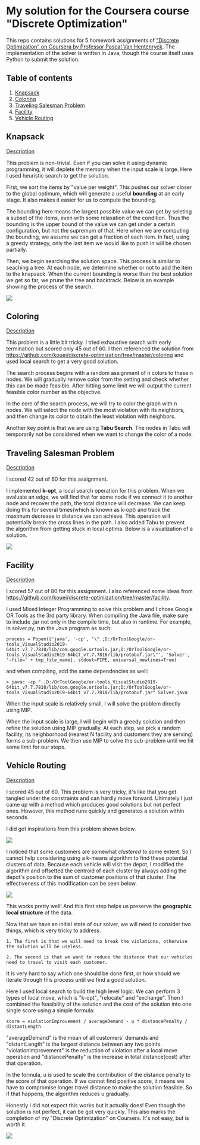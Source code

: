 # My solution for the Coursera course "Discrete Optimization"

This repo contains solutions for 5 homework assignments of ["Discrete Optimization" on Coursera by Professor Pascal Van Hentenryck](https://www.coursera.org/learn/discrete-optimization). The implementation of the solver is written in Java, though the course itself uses Python to submit the solution.

## Table of contents
1. [Knapsack](#Chapter1)
2. [Coloring](#Chapter2)
3. [Traveling Salesman Problem](#Chapter3)
4. [Facility](#Chapter4)
5. [Vehicle Routing](#Chapter5)

<a name="Chapter1"></a>
## Knapsack
[Description](./knapsack/handout.pdf)

This problem is non-trivial. Even if you can solve it using dynamic programming, it will deplete the memory when the input scale is large. Here I used heuristic search to get the solution.

First, we sort the items by "value per weight". This pushes our solver closer to the global optimum, which will generate a useful **bounding** at an early stage. It also makes it easier for us to compute the bounding.

The bounding here means the largest possible value we can get by seleting a subset of the items, even with some relaxation of the condition. Thus the bounding is the upper bound of the value we can get under a certain configuration, but not the supremum of that. Here when we are computing the bounding, we assume we can get a fraction of each item. In fact, using a greedy strategy, only the last item we would like to push in will be chosen partially.

Then, we begin searching the solution space. This process is similar to seaching a tree. At each node, we determine whether or not to add the item to the knapsack. When the current bounding is worse than the best solution we get so far, we prune the tree and backtrack. Below is an example showing the process of the search.

![](./images/knapsack.jpg)

<a name="Chapter2"></a>
## Coloring
[Description](./coloring/handout.pdf)

This problem is a little bit tricky. I tried exhaustive search with early termination but scored only 45 out of 60. I then referenced the solution from https://github.com/kouei/discrete-optimization/tree/master/coloring and used local search to get a very good solution.

The search process begins with a random assignment of n colors to these n nodes. We will gradually remove color from the setting and check whether this can be made feasible. After hitting some limit we will output the current feasible color number as the objective.

In the core of the search process, we will try to color the graph with n nodes. We will select the node with the most violation with its neighbors, and then change its color to obtain the least violation with neighbors.

Another key point is that we are using **Tabu Search**. The nodes in Tabu will temporarily not be considered when we want to change the color of a node.

<a name="Chapter3"></a>
## Traveling Salesman Problem
[Description](./tsp/handout.pdf)

I scored 42 out of 60 for this assignment.

I implemented **k-opt**, a local search operation for this problem. When we evaluate an edge, we will find that for some node if we connect it to another node and recover the path, the total distance will decrease. We can keep doing this for several times(which is known as k-opt) and track the maximum decrease in distance we can achieve. This operation will potentially break the cross lines in the path. I also added Tabu to prevent the algorithm from getting stuck in local optima. Below is a visualization of a solution.

![](./images/tsp.JPG)

<a name="Chapter4"></a>
## Facility
[Description](./facility/handout.pdf)

I scored 57 out of 80 for this assignment. I also referenced some ideas from https://github.com/kouei/discrete-optimization/tree/master/facility.

I used Mixed Integer Programming to solve this problem and I chose Google OR Tools as the 3rd party library. When compiling the Java file, make sure to include .jar not only in the compile time, but also in runtime. For example, in solver.py, run the Java program as such:

```
process = Popen(['java', '-cp', '\".;D:/OrToolGoogle/or-tools_VisualStudio2019-64bit_v7.7.7810/lib/com.google.ortools.jar;D:/OrToolGoogle/or-tools_VisualStudio2019-64bit_v7.7.7810/lib/protobuf.jar\"', 'Solver', '-file=' + tmp_file_name], stdout=PIPE, universal_newlines=True)
```

and when compiling, add the same dependencies as well:

```
> javac -cp ".;D:/OrToolGoogle/or-tools_VisualStudio2019-64bit_v7.7.7810/lib/com.google.ortools.jar;D:/OrToolGoogle/or-tools_VisualStudio2019-64bit_v7.7.7810/lib/protobuf.jar" Solver.java
```

When the input scale is relatively small, I will solve the problem directly using MIP.

When the input scale is large, I will begin with a greedy solution and then refine the solution using MIP gradually. At each step, we pick a random facility, its neighborhood (nearest N facility and customers they are serving) forms a sub-problem. We then use MIP to solve the sub-problem until we hit some limit for our steps.

<a name="Chapter5"></a>
## Vehicle Routing
[Description](./vrp/handout.pdf)

I scored 45 out of 60. This problem is very tricky, it's like that you get tangled under the constraints and can hardly move forward. Ultimately I just came up with a method which produces good solutions but not perfect ones. However, this method runs quickly and generates a solution within seconds.

I did get inspirations from this problem shown below.

![](./images/vrp1.JPG)

I noticed that some customers are somewhat *clustered* to some extent. So I cannot help considering using a k-means algorithm to find these potential clusters of data. Because each vehicle will visit the depot, I modified the algorithm and offsetted the centroid of each cluster by always adding the depot's position to the sum of customer positions of that cluster. The effectiveness of this modification can be seen below.

![](./images/vrp2.png)

This works pretty well! And this first step helps us preserve the **geographic local structure** of the data.

Now that we have an initial state of our solver, we will need to consider two things, which is very tricky to address.

    1. The first is that we will need to break the violations, otherwise the solution will be useless.

    2. The second is that we want to reduce the distance that our vehicles need to travel to visit each customer.

It is very hard to say which one should be done first, or how should we iterate through this process until we find a good solution.

Here I used local search to build the high level logic. We can perform 3 types of local move, which is "k-opt", "relocate" and "exchange". Then I combined the feasibility of the solution and the cost of the solution into one single score using a simple formula:

```
score = violationImprovement / averageDemand - u * distancePenalty / distantLength
```

"averageDemand" is the mean of all customers' demands and "distantLength" is the largest distance between any two points. "violationImprovement" is the reduction of violation after a local move operation and "distancePenalty" is the increase in total distance(cost) after that operation.

In the formula, u is used to scale the contribution of the distance penalty to the score of that operation. If we cannot find positive score, it means we have to compromise longer travel distance to make the solution feasible. So if that happens, the algorithm reduces u gradually.

Honestly I did not expect this works but it actually does! Even though the solution is not perfect, it can be got very quickly. This also marks the completion of my "Discrete Optimization" on Coursera. It's not easy, but is worth it.

![](./images/vrp3.JPG)
